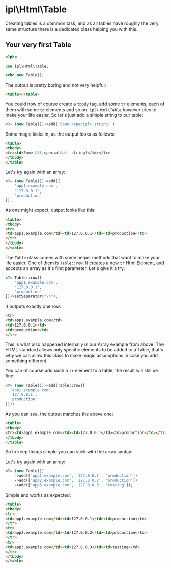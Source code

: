 ipl\Html\Table
==============

Creating tables is a common task, and as all tables have roughly the very same
structure there is a dedicated class helping you with this.

Your very first Table
---------------------

```php
<?php
 
use ipl\Html\Table;

echo new Table();
```

The output is pretty boring and not very helpful:

```html
<table></table>
```

You could now of course create a `tbody` tag, add some `tr` elements, each of
them with some `td` elements and so on. `ipl\Html\Table` however tries to make
your life easier. So let's just add a simple string to our table:

```php
<?= (new Table())->add('Some <special> string!');
```

Some magic kicks in, as the output looks as follows:

```html
<table>
<tbody>
<tr><td>Some &lt;special&gt; string!</td></tr>
</tbody>
</table>
```

Let's try again with an array:

```php
<?= (new Table())->add([
    'app1.example.com',
    '127.0.0.1',
    'production'
]);
```

As one might expect, output looks like this:

```html
<table>
<tbody>
<tr>
<td>app1.example.com</td><td>127.0.0.1</td><td>production</td>
</tr>
</tbody>
</table>
```

The `Table` class comes with some helper methods that want to make your life
easier. One of them is `Table::row`. It creates a new `tr` Html Element, and
accepts an array as it's first parameter. Let's give it a try:

```php
<?= Table::row([
    'app1.example.com',
    '127.0.0.1',
    'production'
])->setSeparator("\n");
```

It outputs exactly one row:

```html
<tr>
<td>app1.example.com</td>
<td>127.0.0.1</td>
<td>production</td>
</tr>
```

This is what also happened internally in our Array example from above. The HTML
standard allows only specific elements to be added to a Table, that's why we can
allow this class to make magic assumptions in case you add something different.

You can of course add such a `tr` element to a table, the result will still be
fine:

```php
<?= (new Table())->add(Table::row([
  'app1.example.com',
  '127.0.0.1',
  'production'
]));
```

As you can see, the output matches the above one:

```html
<table>
<tbody>
<tr><td>app1.example.com</td><td>127.0.0.1</td><td>production</td></tr>
</tbody>
</table>
```

So to keep things simple you can stick with the array syntay:

Let's try again with an array:

```php
<?= (new Table())
    ->add(['app1.example.com', '127.0.0.1', 'production'])
    ->add(['app2.example.com', '127.0.0.2', 'production'])
    ->add(['app3.example.com', '127.0.0.3', 'testing']);
```

Simple and works as expected:

```html
<table>
<tbody>
<tr>
<td>app1.example.com</td><td>127.0.0.1</td><td>production</td>
</tr>
<tr>
<td>app2.example.com</td><td>127.0.0.2</td><td>production</td>
</tr>
<tr>
<td>app3.example.com</td><td>127.0.0.3</td><td>testing</td>
</tr>
</tbody>
</table>
```
